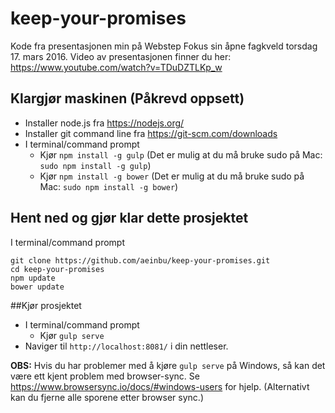 # keep-your-promises
Kode fra presentasjonen min på Webstep Fokus sin åpne fagkveld torsdag 17. mars 2016.
Video av presentasjonen finner du her: https://www.youtube.com/watch?v=TDuDZTLKp_w

## Klargjør maskinen (Påkrevd oppsett)
- Installer node.js fra https://nodejs.org/
- Installer git command line fra https://git-scm.com/downloads
- I terminal/command prompt
  - Kjør `npm install -g gulp` (Det er mulig at du må bruke sudo på Mac: `sudo npm install -g gulp`)
  - Kjør `npm install -g bower` (Det er mulig at du må bruke sudo på Mac: `sudo npm install -g bower`)

## Hent ned og gjør klar dette prosjektet
I terminal/command prompt
```
git clone https://github.com/aeinbu/keep-your-promises.git
cd keep-your-promises
npm update
bower update
````

##Kjør prosjektet
- I terminal/command prompt
  - Kjør `gulp serve`
- Naviger til `http://localhost:8081/` i din nettleser.

__OBS:__ Hvis du har problemer med å kjøre `gulp serve` på Windows, så kan det være ett kjent problem med
browser-sync. Se https://www.browsersync.io/docs/#windows-users for hjelp. (Alternativt kan du fjerne alle
sporene etter browser sync.)

